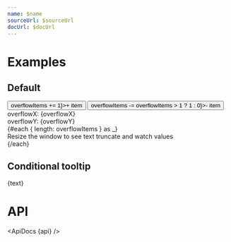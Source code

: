```yaml
---
name: $name
sourceUrl: $sourceUrl
docUrl: $docUrl
---
```


<script lang="ts">
	import api from '$lib/components/Overflow.svelte?raw&sveld';
  import ApiDocs from '$lib/components/ApiDocs.svelte';

	import Button from '$lib/components/Button.svelte';
	import Overflow from '$lib/components/Overflow.svelte';
	import Preview from '$lib/components/Preview.svelte';
	import Tooltip from '$lib/components/Tooltip.svelte';

	let overflowItems = 1;
	const text = 'This is really long text used to demonstrate overflow.'
</script>

# Examples

## Default

<Preview>
	<Button variant="outlined" on:click={() => overflowItems += 1}>+ item</Button>
	<Button variant="outlined" on:click={() => overflowItems -= overflowItems > 1 ? 1 : 0}>- item</Button>
	<Overflow class="w-1/2 h-[200px] overflow-hidden" let:overflowX let:overflowY>
		<div>overflowX: {overflowX}</div>
		<div>overflowY: {overflowY}</div>
		<div class="whitespace-nowrap border border-black/20 rounded-lg bg-white">
			{#each { length: overflowItems } as _}
				<div>Resize the window to see text truncate and watch values</div>
			{/each}
		</div>
	</Overflow>
</Preview>

## Conditional tooltip

<Preview>
	<Overflow class="w-1/2 truncate border" let:overflowX>
		<Tooltip title={text} enabled={overflowX}>{text}</Tooltip>
	</Overflow>
</Preview>

# API

<ApiDocs {api} />
